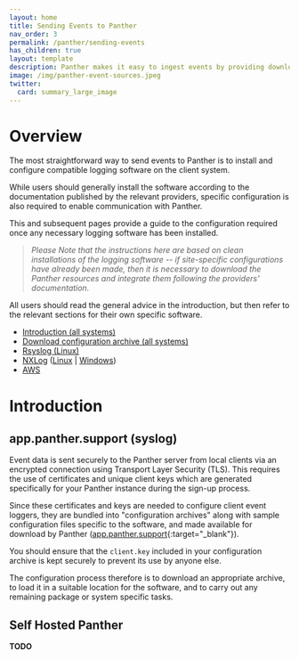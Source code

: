 ```yaml
---
layout: home
title: Sending Events to Panther
nav_order: 3
permalink: /panther/sending-events
has_children: true
layout: template
description: Panther makes it easy to ingest events by providing downloadable pre-configured configuration files for popular logging software such as Ryslog and NXLog
image: /img/panther-event-sources.jpeg
twitter:
  card: summary_large_image
---
```


# Overview

The most straightforward way to send events to Panther is to install
and configure compatible logging software on the client system.

While users should generally install the software according to the
documentation published by the relevant providers, specific
configuration is also required to enable communication with Panther.

This and subsequent pages provide a guide to the configuration required once any necessary
logging software has been installed. 

> _Please Note that the instructions here are based on clean installations of the logging software -- if site-specific configurations have already been made, then it is necessary to download the Panther resources and integrate them following the providers' documentation._

All users should read the general advice in the introduction, but then
refer to the relevant sections for their own specific software.

 * [Introduction (all systems)](#introduction)
 * [Download configuration archive (all systems)](#downloading-configuration-archive)
 * [Rsyslog (Linux)](./rsyslog.md#rsyslog-configuration)
 * [NXLog](./nxlog.md) ([Linux](./nxlog.md#nxlog-configuration-linux) \| [Windows](./nxlog.md#nxlog-configuration-windows))
 * [AWS](./aws.md)

# Introduction

## app.panther.support (syslog)

Event data is sent securely to the Panther server from local clients via an encrypted connection using Transport Layer Security (TLS). This requires the use of certificates and unique client keys which are generated specifically for your Panther instance during the sign-up process. 

Since these certificates and keys are needed to configure client event loggers, they are bundled into "configuration archives" along with sample configuration files specific to the software, and made available for download by Panther ([app.panther.support](https://app.panther.support){:target="_blank"}).

You should ensure that the `client.key` included in your configuration archive is kept securely to prevent its use by anyone else.

The configuration process therefore is to download an appropriate archive, to load it in a suitable location for the software, and to
carry out any remaining package or system specific tasks.

## Self Hosted Panther

**TODO**

